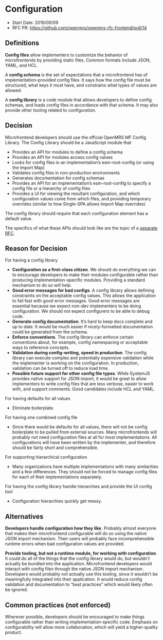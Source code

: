 # Configuration
- Start Date: 2019/09/09
- RFC PR: https://github.com/openmrs/openmrs-rfc-frontend/pull/14

## Definitions

**Config files** allow implementers to customize the behavior of microfrontends
by providing static files. Common formats include JSON, YAML, and HCL.

A **config schema** is the set of expectations that a microfrontend has of
implementation-provided config files. It says how the config file must be 
structured, what keys it must have, and constrains what types of values are allowed.

A **config library** is a code module that allows developers to define config 
schemas, and loads config files in accordance with that schema. It may also 
provide other tooling related to configuration.


## Decision

Microfrontend developers should use the official OpenMRS MF Config Library. 
The Config Library should be a JavaScript module that
*   Provides an API for modules to define a config schema
*   Provides an API for modules access config values
*   Looks for config files in an implementation’s esm-root-config (or using the Import Map)
*   Validates config files in non-production environments
*   Generates documentation for config schemas
*   Provides an API for an implementation’s esm-root-config to specify a config file or a hierarchy of config files
*   Provides a UI for viewing the resultant configuration, and which configuration values come from which files, and providing temporary overrides (similar to how Single-SPA allows Import Map overrides)

The config library should require that each configuration element has a default value.

The specifics of what these APIs should look like are the topic of a [separate RFC](https://docs.google.com/document/d/1Srazq1xfZSmIE7TfyMNKAriPgV2olEMJ68CirYpbgME/edit).


## Reason for Decision

For having a config library
*   **Configuration as a first-class citizen**. We should do everything we can to encourage developers to make their modules configurable rather than producing implementation-specific modules. Providing a standard mechanism to do so will help.
*   **Good error messages for bad configs**. A config library allows defining constraints on the acceptable config values. This allows the application to fail fast with good error messages. Good error messages are essential because we expect non-dev implementers to be doing configuration. We should not expect configurers to be able to debug code.
*   **Generate config documentation**. It’s hard to keep docs complete and up to date. It would be much easier if nicely-formatted documentation could be generated from the schema.
*   **Enforce conventions**. The config library can enforce certain conventions about, for example, config namespacing or acceptable ways to reference concepts.
*   **Validation during config-writing, speed in production**. The config library can execute complex and potentially expensive validation while the implementer is working on the configuration. In production, validation can be turned off to reduce load time.
*   **Possible future support for other config file types**. While SystemJS provides native support for JSON import, it would be great to allow implementers to write config files that are less verbose, easier to work with, and support comments. Good candidates include HCL and YAML.

For having defaults for all values
*   Eliminate boilerplate.

For having one combined config file
*   Since there would be defaults for all values, there will not be config boilerplate to be pulled from external sources. Many microfrontends will probably not need configuration files at all for most implementations. All configurations will have been written by the implementer, and therefore should be fairly short and comprehensible.

For supporting hierarchical configuration
*   Many organizations have multiple implementations with many similarities and a few differences. They should not be forced to manage config files for each of their implementations separately.

For having the config library handle hierarchies and provide the UI config tool
*   Configuration hierarchies quickly get messy.


## Alternatives

**Developers handle configuration how they like**. Probably almost everyone 
that makes their microfrontend configurable will do so using the native JSON 
import mechanism. Their users will probably face incomprehensible runtime 
errors when bad configuration values are provided.

**Provide tooling, but not a runtime module, for working with configuration**. 
It could do all of the things that the config library would do, but wouldn’t 
actually be bundled into the application. Microfrontend developers would 
interact with config files through the native JSON import mechanism. 
Developers would probably not actually use this tooling, since it wouldn’t be 
meaningfully integrated into their application. It would reduce config 
validation and documentation to “best practices” which would likely often be ignored.

## Common practices (not enforced)

Wherever possible, developers should be encouraged to make things configurable
rather than writing implementation-specific code. Emphasis on configurability
will allow more collaboration, which will yield a higher-quality product.
